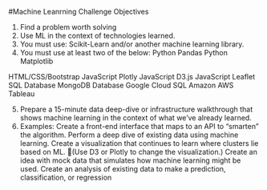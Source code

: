 #Machine Leanrning Challenge Objectives

1) Find a problem worth solving
2) Use ML in the context of technologies learned.
3) You must use: Scikit-Learn and/or another machine learning library.
4) You must use at least two of the below:
Python Pandas
Python Matplotlib

HTML/CSS/Bootstrap
JavaScript Plotly
JavaScript D3.js
JavaScript Leaflet
SQL Database
MongoDB Database
Google Cloud SQL
Amazon AWS
Tableau


5) Prepare a 15-minute data deep-dive or infrastructure walkthrough that shows machine learning in the context of what we’ve already learned.
6) Examples:
Create a front-end interface that maps to an API to “smarten” the algorithm.
Perform a deep dive of existing data using machine learning.
Create a visualization that continues to learn where clusters lie based on ML. (Use D3 or Plotly to change the visualization.)
Create an idea with mock data that simulates how machine learning might be used.
Create an analysis of existing data to make a prediction, classification, or regression
